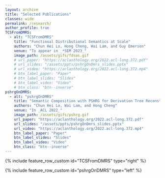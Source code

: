 ```yaml
---
layout: archive
title: "Selected Publications"
classes: wide
permalink: /research/
author_profile: true
TCSFromDMRS:
  - alt: "TCSFromDMRS"
    title: "Functinoal Distributional Semantics at Scale"
    authors: "Chun Hei Lo, Hong Cheng, Wai Lam, and Guy Emerson"
    venue: "To appear in _*SEM 2023_"
    image_path: /assets/gifs/fdsas.gif
    # url_paper: "https://aclanthology.org/2022.acl-long.372.pdf"
    # url_slides: "/assets/ppts/pshrgOnDmrs_slides.pptx"
    # url_video: "https://aclanthology.org/2022.acl-long.372.mp4"
    # btn_label_paper: "Paper"
    # btn_label_slides: "Slides"
    # btn_label_video: "Video"
    # btn_class: "btn--inverse"
pshrgOnDMRS:
  - alt: "pshrgOnDMRS"
    title: "Semantic Composition with PSHRG for Derivation Tree Reconstruction from Graph-Based Meaning Representations"
    authors: "Chun Hei Lo, Wai Lam, and Hong Cheng"
    venue: "In _ACL 2022_"
    image_path: /assets/gifs/pshrg.gif
    url_paper: "https://aclanthology.org/2022.acl-long.372.pdf"
    url_slides: "/assets/ppts/pshrgOnDmrs_slides.pptx"
    url_video: "https://aclanthology.org/2022.acl-long.372.mp4"
    btn_label_paper: "Paper"
    btn_label_slides: "Slides"
    btn_label_video: "Video"
    btn_class: "btn--inverse"
---
```


<!-- {% for post in site.posts limit: 5 %}
  {% include archive-single.html %}
{% endfor %} -->

{% include feature_row_custom id="TCSFromDMRS" type="right" %}

{% include feature_row_custom id="pshrgOnDMRS" type="left" %}
